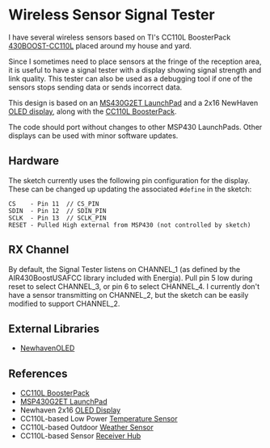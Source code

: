 Wireless Sensor Signal Tester
=============================

I have several wireless sensors based on TI's CC110L BoosterPack [430BOOST-CC110L][1] placed around my house and yard.

Since I sometimes need to place sensors at the fringe of the reception area, it is useful to have a signal tester with a display showing signal strength and link quality. This tester can also be used as a debugging tool if one of the sensors stops sending data or sends incorrect data.

This design is based on an [MS430G2ET LaunchPad][2] and a 2x16 NewHaven [OLED display][3], along with the [CC110L BoosterPack][1].

The code should port without changes to other MSP430 LaunchPads. Other displays can be used with minor software updates.

## Hardware ##
The sketch currently uses the following pin configuration for the display. These can be changed up updating the associated `#define` in the sketch:

    CS    - Pin 11  // CS_PIN
    SDIN  - Pin 12  // SDIN_PIN
    SCLK  - Pin 13  // SCLK_PIN
    RESET - Pulled High external from MSP430 (not controlled by sketch)

## RX Channel ##
By default, the Signal Tester listens on CHANNEL_1 (as defined by the AIR430BoostUSAFCC library included with Energia). Pull pin 5 low during reset to select CHANNEL_3, or pin 6 to select CHANNEL_4. I currently don't have a sensor transmitting on CHANNEL_2, but the sketch can be easily modified to support CHANNEL_2.

## External Libraries ##
* [NewhavenOLED][4]


## References ##
* [CC110L BoosterPack][1]
* [MSP430G2ET LaunchPad][2]
* Newhaven 2x16 [OLED Display][3]
* CC110L-based Low Power [Temperature Sensor][5]
* CC110L-based Outdoor [Weather Sensor][6]
* CC110L-based Sensor [Receiver Hub][7]

[1]: http://www.ti.com/tool/430BOOST-CC110L
[2]: http://www.ti.com/tool/MSP-EXP430G2ET
[3]: https://www.newhavendisplay.com/specs/NHD-0216CW-AY3.pdf
[4]: https://github.com/Andy4495/NewhavenOLED
[5]: https://github.com/Andy4495/MSP430G2-Temp_Sensor
[6]: https://github.com/Andy4495/Outdoor-Weather-Sensor
[7]: https://github.com/Andy4495/Wireless-Sensor-Receiver-Hub
